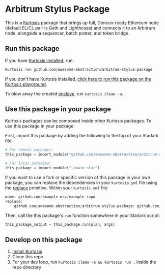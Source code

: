 Arbitrum Stylus Package
=======================
This is a [Kurtosis](https://github.com/kurtosis-tech/kurtosis/) package that brings up full, Dencun-ready Ethereum node (default EL/CL pair is Geth and Lighthouse) and connects it to an Arbitrum node, alongside a sequencer, batch poster, and token bridge.

Run this package
----------------
If you have [Kurtosis installed][install-kurtosis], run:

```bash
kurtosis run github.com/awesome-abstraction/arbitrum-stylus-package
```

If you don't have Kurtosis installed, [click here to run this package on the Kurtosis playground](https://gitpod.io/?autoStart=true&editor=code#https://github.com/kurtosis-tech/playground-gitpod).

To blow away the created [enclave][enclaves-reference], run `kurtosis clean -a`.

Use this package in your package
--------------------------------
Kurtosis packages can be composed inside other Kurtosis packages. To use this package in your package:

First, import this package by adding the following to the top of your Starlark file:

```python
# For remote packages: 
this_package = import_module("github.com/awesome-abstraction/arbitrum-stylus-package/main.star") 

# For local packages:
this_package = import_module("./main.star")
```

If you want to use a fork or specific version of this package in your own package, you can replace the dependencies in your `kurtosis.yml` file using the [replace](https://docs.kurtosis.com/concepts-reference/kurtosis-yml/#replace) primitive. 
Within your `kurtosis.yml` file:
```python
name: github.com/example-org/example-repo
replace:
    github.com/awesome-abstraction/arbitrum-stylus-package: github.com/YOURUSER/THISREPO@YOURBRANCH
```

Then, call the this package's `run` function somewhere in your Starlark script:

```python
this_package_output = this_package.run(plan, args)
```

Develop on this package
-----------------------
1. [Install Kurtosis][install-kurtosis]
1. Clone this repo
1. For your dev loop, run `kurtosis clean -a && kurtosis run .` inside the repo directory


<!-------------------------------- LINKS ------------------------------->
[install-kurtosis]: https://docs.kurtosis.com/install
[enclaves-reference]: https://docs.kurtosis.com/concepts-reference/enclaves
